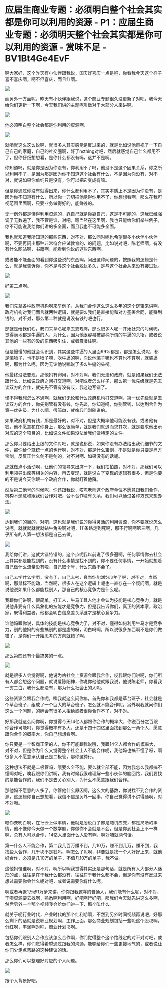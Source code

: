 # 应届生商业专题：必须明白整个社会其实都是你可以利用的资源 - P1：应届生商业专题：必须明天整个社会其实都是你可以利用的资源 - 赏味不足 - BV1Bt4Ge4EvF

啊大家好，这个昨天有小伙伴跟我说，国庆好喜庆一点是吧，你看我今天这个样子喜不喜庆啊，啊不但喜庆，而且红啊。



![](img/0105c15160a79eceb4e15d23e223d2c6_1.png)

而另外一方面呢，昨天有小伙伴跟我说，这个商业专题很久没更新了对吧，我今天给你们更新一下啊，今天我们讲的主题呢叫做对于大部分人来讲啊。



![](img/0105c15160a79eceb4e15d23e223d2c6_3.png)

他必须明白整个社会都是你利用的资源啊。

![](img/0105c15160a79eceb4e15d23e223d2c6_5.png)

就咱就这么这么说啊，就很多人其实感觉是反过来的，就是比如说他审视了一下自己自己的家庭，自己的社交圈啊，好了nothing对吧，然后就感觉自己什么都用不了，但你仔细想想看，是你什么都没有吗，这并不是啊。

你知道吗，就是你是因为你没有，你利用不了吗，他没不是这个因果关系，你之所以利用不了，是因为那是因为你不知道这个社会有什么，不是因为你没有，对不对，就说如果你单纯只是没有，你可以把它变成有嘛。

但是你通过你没有就得出来，你什么都利用不了，其实本质上不是因为你没有，是因为你不知道有什么，所以你一刀切把他觉得你用不了，你想想看啊，那么在我可视范围里面啊，只要业务做得好的，能赚钱的。

无一例外都是懂得利用资源的，靠自己就是你靠自己，这是不可能的，这我已经强调了无数遍了，我不管是谁，对吧，嗯当然在这里啊，我也只能给你们举些例子，你不可能说我给你们讲的多全面，而且我也不可能多全面。

我也就知道我所知道的那些东西，对不对，那么同时呢也希望很多小伙伴小伙伴啊，不要再问出那种非常符合应试教育的，的问题，比如说对吧，陈老师啊，有没有什么网站啊，书籍啊，能看到你说的这些东西啊。

或者能不能全面的看到你这些说的东西啊，问出这种问题的，按照我的逻辑是什么，就是我告诉你，你不是与这个社会脱轨多久，是与这个社会从来没有接过轨。



![](img/0105c15160a79eceb4e15d23e223d2c6_7.png)

好第二点啊。

![](img/0105c15160a79eceb4e15d23e223d2c6_9.png)

我们先拿各种政府机构啊来举例子，从我们合作这么这么多年的这个逻辑来讲啊，政府机构对我们而言就两种逻辑，就是要么我们是直接能和对方签署合同，能赚到钱的，对不对，那么第二种就是说没有钱的吧也行。

那就是给我们名，我们来拿名呢来去变现啊，那么很多人呢一开始社交的时候呢，觉得满地都是牛逼的人，为什么，因为他很容易被那种所谓的牛逼的头衔，或者说其他的一些有的没的东西吸引住，或者震慑住啊。

但是慢慢的他就会认识到，其实这些牛逼的人里面99%都是，都是怎么说呢，都是骗喷子，也不是喷子嘛，吹牛逼的啊，你说他骗子嘛也不算也不算啊，就装逼啊，那为什么呢，因为无论他说嘛说了多么牛逼的头衔。

他最终没法变现，那他妈有卵用，对不对啊，我们无法和政府，就是如果我们无法跟什么，比如说政府之间打交道啊，对吧或者怎么样子，那么第一优先级就是先去谈双方的合作，就先先不管有没有哎，我这边写错了。

怪不得我想怎么不通啊，就我们无论和什么政府机构打交道啊，第一优先级就是去谈双方的合作，你先别管有没有钱，你先谈，你知道吗，你别管钱，以达到合作为第一优先级，为什么啊，很简单，就像我们刚刚说的。

如果政府机构有钱，那是最好的，对不对，但是大概率他可能没有钱，或者他有钱，他不愿意花在你身上，那么很简单，就是我们就退而求其次，就是要求他出示对应的这个项目的，比如说文件如果没法给我们做特定的文件。

那么你只要给出上级的文件对吧，就是说都说，如果你没有办法给出我们细节的文件，那你给个笼统一点的也行啊，对不对，那是什么宝剑，不是就是你只要是尚方宝剑，反反正什么剑不是剑的，对不对啊，如果没有的话呢。

那就做点小活动啊，让他们的领导来出席一下，我们拍拍照，对不对，那我们可以利用领导出席等相关的内容，再去变现，就是说白了变现的逻辑有很多，但是你要的不是说今天你跟一个政府合作，你就盯着他薅。

然后第二他号的时候呢，你还跟我说，哎陈老师这个政府单位不愿意跟我们合作，机构不愿意和跟我们合作对吧，合不合作没有关系，我们可以通过各种方式来想办法。



![](img/0105c15160a79eceb4e15d23e223d2c6_11.png)

达到我们的目的，对吧，这也就是我们说的你得灵活的利用资源，你不要就说怎么说呢，就就就就就就钻牛角尖啊对吧，111条路走到死啊，那不行啊啊第三啊，几乎所有的人第一想法都是自己去做。



![](img/0105c15160a79eceb4e15d23e223d2c6_13.png)

我给你们讲，这就大错特错的，这个点呢我以前说了很多遍啊，任何事情你去社会上其实都是能找到的，没有什么事情是找不到的，你不要任何事情，一开始就想着自己做什么流量没有啦，自己取个号，什么东西不会了。

自己去学什么学历，没有了，自己去考，真当你能活500年了啊，对不对，当然啊，那鼠标不能动，当然啊，很多人在这个逻辑上呢也一直存在一个疑问啊，就是说他说如果什么都能找别人，那自己的核心竞争力是什么呢。

我跟你们讲啊，很简单，打工人，牛马工具人他才会认为技能是核心竞争力，就是说他非要有什么具象化的技能才是竞争力，但是我告诉你们，真正的资本家，政治家，既得利益者，他都会明白信息差关系链才是核心竞争力。

谁他妈跟你说，具体的技能是核心竞争力了，对不对，懂得如何利用牛马才是竞争力，别的他妈的有些搞别的都是虚的呀，明白吗啊，所以说很多东西啊不是你们做错了，是你们一开始思考的方向就错了啊。



![](img/0105c15160a79eceb4e15d23e223d2c6_15.png)

那么第四还有个最搞笑的一点。

![](img/0105c15160a79eceb4e15d23e223d2c6_17.png)

就是很多人会觉得啊，他说为啥社会上资源会跟我合作，哎我跟你们讲啊，你们所有人都会想这个问题，就说爱陈阳神，你说你他他就跟我说，他说陈老师，你看我一穷二白，我什么都没有，那为什么社会上的人呃。

这些资源会跟我合作呢，唉我就这么问你嘛，首先你和我都是草台班子，社会就是个草台班子，组成了一个巨大的草台班子，怎么就不能合作呢，另外啊我就问你们这么一个问题，的确会有很多人拒绝或者跟你合作不了，对不对。

好那我就这么问你啊，你觉得今天14亿人都跟你合作的概率大，你说百分之百跟你合作可能吗，你觉得概率有多大，还是十四十四亿里面找到那么一两个人，愿意跟你合作的概率大，你自己想想看啊。

你只要是一个智商正常的人，你不可能跟我说哦，我跟14亿人都合作的概率大，对不对，但是你为什么又觉得整个社会上人不能合作呢，我他妈也搞不懂了呀，啊很多人不愿意承认自己是二极管，那你这种行。

这种想法不就是二极管吗，哦要么全不能，要么就全部不能，因为我怎么我都搞不懂啊对吧，唉我跟你们讲啊，我有时候我很难理解一些小伙伴的脑回路，我们要找的是能合作的，我们不是去关心别人，为什么不愿意跟我们合作。

那他妈不愿意的人多了，你管他什么原因啊，这么大的基数，你说找不到合作的资源，这逻辑你自己想想看，我信不信是另外一回事，你自己觉得讲不讲得通啊，对不对哦。



![](img/0105c15160a79eceb4e15d23e223d2c6_19.png)

嗯你要明白啊，在社会上做事情，他就是他说白了都是随机应变，都是灵活的事情，他不像你今天做一个数学题，你做你不会就是不会，但是你到社会上不一样啊，总有人可以合作，14亿人里面什么人没有啊，啊对咱就两句话。

第一什么人不能合作，第二我几百万赚不到，几10万，赚不到几万，赚不到，我找些人合作，几千块不是钱吗，啊怎么了呢啊，非要就是找一个人好好上来，就他妈合作，必须是几10万的单子，不值几10万的单子，我不做。

这他妈怪谁啊，对不对，啊所以啊我觉得其实还是那句话，就是所有人大部分人迷茫的点，往往是在于我什么都没有，往往在于我什么都不会，但是你有没有反过来想过需要你会什么呢对吧，或者说需要你有什么呢。

啊或者再退1万步1万步来讲，你你跟我这样的普通人，我们能有什么呢，对不对，干呗资源要去找啊，熟悉啊利用啊，好吧啊行好吧，那我们今天就先讲这么多啊，然后另外一个那个视频我会给你们讲一下，那个叫什么。

就关于呃行业时代，产业时代的那个红利期啊，不然到另外时间视频再说吧，好那么剩下的话就是说职业规划啊，工作上面，那么商业规划包括一些呃这个股权啊，分红啊，丰润啊对吧，商业计划书啊。

包括你们跟别人合作应该怎么合作啊，你们觉得整个这个路线定的对不对对吧，或者怎么样，你们觉得希望通过跟我的沟通，能够给你们一些更接地气的，或者说让你们少走点弯路的这种建议的话。

那么你们可以整理好对应的个人问题。

![](img/0105c15160a79eceb4e15d23e223d2c6_21.png)

跟个人背景好吧。